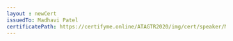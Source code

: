 ```yaml
--- 
layout : newCert 
issuedTo: Madhavi Patel
certificatePath: https://certifyme.online/ATAGTR2020/img/cert/speaker/MadhaviPatel_2c407.png
--- 
```

